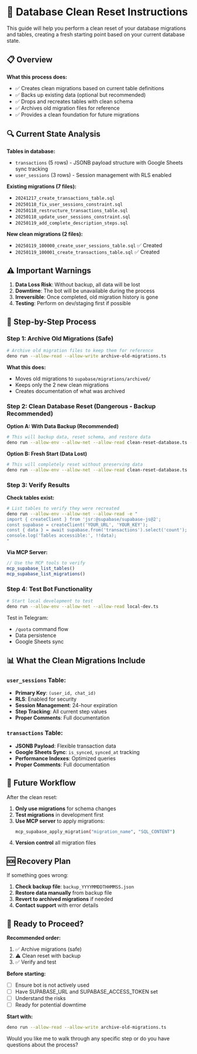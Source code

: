 # 🧹 Database Clean Reset Instructions

This guide will help you perform a clean reset of your database migrations and tables, creating a fresh starting point based on your current database state.

## 📋 Overview

**What this process does:**
- ✅ Creates clean migrations based on current table definitions
- ✅ Backs up existing data (optional but recommended)
- ✅ Drops and recreates tables with clean schema
- ✅ Archives old migration files for reference
- ✅ Provides a clean foundation for future migrations

## 🔍 Current State Analysis

**Tables in database:**
- `transactions` (5 rows) - JSONB payload structure with Google Sheets sync tracking
- `user_sessions` (3 rows) - Session management with RLS enabled

**Existing migrations (7 files):**
- `20241217_create_transactions_table.sql`
- `20250118_fix_user_sessions_constraint.sql`
- `20250118_restructure_transactions_table.sql`
- `20250118_update_user_sessions_constraint.sql`
- `20250119_add_complete_description_steps.sql`

**New clean migrations (2 files):**
- `20250119_100000_create_user_sessions_table.sql` ✅ Created
- `20250119_100001_create_transactions_table.sql` ✅ Created

## ⚠️ Important Warnings

1. **Data Loss Risk**: Without backup, all data will be lost
2. **Downtime**: The bot will be unavailable during the process
3. **Irreversible**: Once completed, old migration history is gone
4. **Testing**: Perform on dev/staging first if possible

## 🚀 Step-by-Step Process

### Step 1: Archive Old Migrations (Safe)

```bash
# Archive old migration files to keep them for reference
deno run --allow-read --allow-write archive-old-migrations.ts
```

**What this does:**
- Moves old migrations to `supabase/migrations/archived/`
- Keeps only the 2 new clean migrations
- Creates documentation of what was archived

### Step 2: Clean Database Reset (Dangerous - Backup Recommended)

**Option A: With Data Backup (Recommended)**
```bash
# This will backup data, reset schema, and restore data
deno run --allow-env --allow-net --allow-read clean-reset-database.ts --backup
```

**Option B: Fresh Start (Data Lost)**
```bash
# This will completely reset without preserving data
deno run --allow-env --allow-net --allow-read clean-reset-database.ts
```

### Step 3: Verify Results

**Check tables exist:**
```bash
# List tables to verify they were recreated
deno run --allow-env --allow-net --allow-read -e "
import { createClient } from 'jsr:@supabase/supabase-js@2';
const supabase = createClient('YOUR_URL', 'YOUR_KEY');
const { data } = await supabase.from('transactions').select('count');
console.log('Tables accessible:', !!data);
"
```

**Via MCP Server:**
```typescript
// Use the MCP tools to verify
mcp_supabase_list_tables() 
mcp_supabase_list_migrations()
```

### Step 4: Test Bot Functionality

```bash
# Start local development to test
deno run --allow-env --allow-net --allow-read local-dev.ts
```

Test in Telegram:
- `/quota` command flow
- Data persistence
- Google Sheets sync

## 📊 What the Clean Migrations Include

### `user_sessions` Table:
- **Primary Key**: `(user_id, chat_id)`
- **RLS**: Enabled for security
- **Session Management**: 24-hour expiration
- **Step Tracking**: All current step values
- **Proper Comments**: Full documentation

### `transactions` Table:
- **JSONB Payload**: Flexible transaction data
- **Google Sheets Sync**: `is_synced`, `synced_at` tracking
- **Performance Indexes**: Optimized queries
- **Proper Comments**: Full documentation

## 🔄 Future Workflow

After the clean reset:

1. **Only use migrations** for schema changes
2. **Test migrations** in development first
3. **Use MCP server** to apply migrations:
   ```bash
   mcp_supabase_apply_migration("migration_name", "SQL_CONTENT")
   ```
4. **Version control** all migration files

## 🆘 Recovery Plan

If something goes wrong:

1. **Check backup file**: `backup_YYYYMMDDTHHMMSS.json`
2. **Restore data manually** from backup file
3. **Revert to archived migrations** if needed
4. **Contact support** with error details

## 🎯 Ready to Proceed?

**Recommended order:**
1. ✅ Archive migrations (safe)
2. ⚠️ Clean reset with backup
3. ✅ Verify and test

**Before starting:**
- [ ] Ensure bot is not actively used
- [ ] Have SUPABASE_URL and SUPABASE_ACCESS_TOKEN set
- [ ] Understand the risks
- [ ] Ready for potential downtime

**Start with:**
```bash
deno run --allow-read --allow-write archive-old-migrations.ts
```

Would you like me to walk through any specific step or do you have questions about the process?
